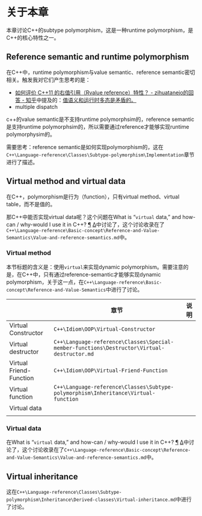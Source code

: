 # 关于本章

本章讨论C++的subtype polymorphism，这是一种runtime polymorphism，是C++的核心特性之一。



## Reference semantic and runtime polymorphism

在C++中，runtime polymorphism与value semantic、reference semantic密切相关。触发我对它们产生思考的是：

- [如何评价 C++11 的右值引用（Rvalue reference）特性？ - zihuatanejo的回答 - 知乎](https://www.zhihu.com/question/22111546/answer/31929118)中提及的：[值语义和运行时多态是矛盾的。](https://link.zhihu.com/?target=http%3A//akrzemi1.wordpress.com/2012/02/03/value-semantics/%23comment-270)
- multiple dispatch

c++的value semantic是不支持runtime polymorphsim的，reference semantic是支持runtime polymorphsim的，所以需要通过reference才能够实现runtime polymorphysim的。

需要思考：reference semantic是如何实现polymorphism的，这在`C++\Language-reference\Classes\Subtype-polymorphism\Implementation`章节进行了描述。



## Virtual method and virtual data

在C++，polymorphism是行为（function），只有virtual method、virtual table，而不是值的。

那C++中能否实现virtual data呢？这个问题在What is “`virtual` data,” and how-can / why-would I use it in C++? [¶](https://isocpp.org/wiki/faq/value-vs-ref-semantics#virt-data) [Δ](https://isocpp.org/wiki/faq/value-vs-ref-semantics#)中讨论了，这个讨论收录在了`C++\Language-reference\Basic-concept\Reference-and-Value-Semantics\Value-and-reference-semantics.md`中。



### Virtual method

本节标题的含义是：使用`virtual`来实现dynamic polymorphism。需要注意的是，在C++中，只有通过reference-semantic才能够实现dynamic polymorphism，关于这一点，在`C++\Language-reference\Basic-concept\Reference-and-Value-Semantics`中进行了讨论。



|                         | 章节                                                         | 说明 |
| ----------------------- | ------------------------------------------------------------ | ---- |
| Virtual Constructor     | `C++\Idiom\OOP\Virtual-Constructor`                          |      |
| Virtual destructor      | `C++\Language-reference\Classes\Special-member-functions\Destructor\Virtual-destructor.md` |      |
| Virtual Friend-Function | `C++\Idiom\OOP\Virtual-Friend-Function`                      |      |
| Virtual function        | `C++\Language-reference\Classes\Subtype-polymorphism\Inheritance\Virtual-function` |      |
| Virtual data            |                                                              |      |
|                         |                                                              |      |



### Virtual data

在What is “`virtual` data,” and how-can / why-would I use it in C++? [¶](https://isocpp.org/wiki/faq/value-vs-ref-semantics#virt-data) [Δ](https://isocpp.org/wiki/faq/value-vs-ref-semantics#)中讨论了，这个讨论收录在了`C++\Language-reference\Basic-concept\Reference-and-Value-Semantics\Value-and-reference-semantics.md`中。



## Virtual inheritance

这在`C++\Language-reference\Classes\Subtype-polymorphism\Inheritance\Derived-classes\Virtual-inheritance.md`中进行了讨论。

